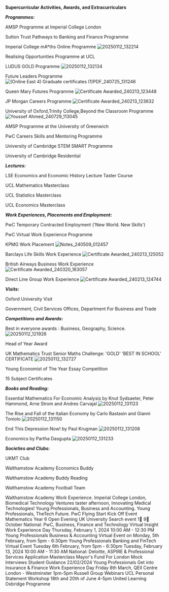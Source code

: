 **Supercurricular Activities, Awards, and Extracurriculars**

***Programmes:***

AMSP Programme at Imperial College London

Sutton Trust Pathways to Banking and Finance Programme

Imperial College mA*ths Online Programme
![20250112_132214](https://github.com/user-attachments/assets/c0cb5831-949a-4bd9-b259-6a2a0f6501fd)

Realising Opportunities Programme at UCL

LUDUS GOLD Programme
![20250112_132134](https://github.com/user-attachments/assets/9bc51f8b-5c4b-46ec-bbfe-fa1e996c91fc)

Future Leaders Programme
![(Online East 4) Graduate certificates (1)PDF_240725_131246](https://github.com/user-attachments/assets/0f5f8aaf-4543-4423-b6be-cebdbe2b3f05)

Queen Mary Futures Programme
![Certificate Awarded_240213_123448](https://github.com/user-attachments/assets/a4b49941-600e-4364-9fd8-11ff5a420be7)

JP Morgan Careers Programme
![Certificate Awarded_240213_123632](https://github.com/user-attachments/assets/32c36641-2f53-45cd-aa27-e34828ed7245)

University of Oxford,Trinity College,Beyond the Classroom  Programme
![Youssef Ahmed_240729_113045](https://github.com/user-attachments/assets/078e7f2c-4188-4b2a-8951-3433633075fe)

AMSP Programme at the University of Greenwich

PwC Careers Skills and Mentoring Programme 

University of Cambridge STEM SMART Programme

University of Cambridge Residential





***Lectures:***

LSE Economics and Economic History Lecture Taster Course

UCL Mathematics Masterclass

UCL Statistics Masterclass

UCL Economics Masterclass





***Work Experiences, Placements and Employment:***

PwC Temporary Contracted Employment ('New World. New Skills')

PwC Virtual Work Experience Programme

KPMG Work Placement
![Notes_240509_012457](https://github.com/user-attachments/assets/ce478cd8-d207-48c8-a194-9d9e4b08ea5b)

Barclays Life Skills Work Experience
![Certificate Awarded_240213_125052](https://github.com/user-attachments/assets/7367c11a-9ca1-47d0-b3a9-b9ae476fd24b)

British Airways Business Work Experience
![Certificate Awarded_240320_163057](https://github.com/user-attachments/assets/9c4ed345-4016-4c40-ba7f-0964be0c418a)

Direct Line Group Work Experience
![Certificate Awarded_240213_124744](https://github.com/user-attachments/assets/30ebfdb1-d555-4972-bb39-039490321ace)





***Visits:***

Oxford University Visit

Government, Civil Services Offices, Department For Business and Trade





***Competitions and Awards:***

Best in everyone awards : Business, Geography, Science.
![20250112_121926](https://github.com/user-attachments/assets/92e7140a-f526-44f9-a902-4f95aef45c12)

Head of Year Award

UK Mathematics Trust Senior Maths Challenge: 'GOLD' 'BEST IN SCHOOL' CERTIFICATE
![20250112_132727](https://github.com/user-attachments/assets/66361f7d-695e-4f4a-83f2-8d6d36923c0b)

Young Economist of The Year Essay Competition

15 Subject Certificates




***Books and Reading:***

Essential Mathematics For Economic Analysis by Knut Sydsaeter, Peter Hammond, Arne Strom and Andres Carvajal
![20250112_131123](https://github.com/user-attachments/assets/0ed73ede-4284-41e1-acd0-5643987d65cc)

The Rise and Fall of the Italian Economy by Carlo Bastasin and Gianni Toniolo
![20250112_131150](https://github.com/user-attachments/assets/426a0fe5-2c03-4174-b0e9-06cbc6c880b0)

End This Depression Now! by Paul Krugman
![20250112_131208](https://github.com/user-attachments/assets/2bf2bb85-992c-4cd8-aa1b-ce8487064629)


Economics by Partha Dasgupta
![20250112_131233](https://github.com/user-attachments/assets/7fe2f71f-c44c-4477-b3a6-81d2c3f61144)




***Societies and Clubs:***

UKMT Club

Walthamstow Academy Economics Buddy

Walthamstow Academy Buddy Reading

Walthamstow Academy Football Team




































Walthamstow Academy Work Experience.
Imperial College London, Biomedical Technology Ventures taster afternoon, Innovating Medical Technologies!
Young Professionals, Business and Accounting.
Young Professionals, TheTech Future.
PwC Flying Start Kick Off Event
Mathematics Year 6 Open Evening
UK University Search event 1⃣ 9⃣ October
National: PwC, Business, Finance and Technology Virtual Insight Work Experience Day  Thursday, February 1, 2024 10:00 AM - 12:30 PM
Young Professionals Business & Accounting Virtual Event on Monday, 5th February, from 5pm - 6:30pm
Young Professionals Banking and FinTech Virtual Event Tuesday 6th February, from 5pm - 6:30pm 
Tuesday, February 13, 2024 10:00 AM - 11:30 AM National: Deloitte, ASPIRE & Professional Services Application Masterclass
Mayor's Fund For London Mock Interviews Student Guidance 22/02/2024
Young Professionals Get into Insurance & Finance Work Experience Day 
Friday 8th March, QEII Centre London - Westminster 1pm-5pm
Russell Group Webinars
UCL Personal Statement Workshop 18th and 20th of June 4-5pm
United Learning Oxbridge Programme
